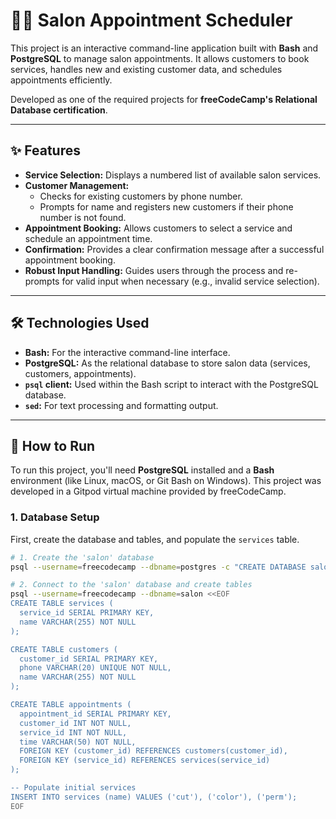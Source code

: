 # 💇‍♀️ Salon Appointment Scheduler

This project is an interactive command-line application built with **Bash** and **PostgreSQL** to manage salon appointments. It allows customers to book services, handles new and existing customer data, and schedules appointments efficiently.

Developed as one of the required projects for **freeCodeCamp's Relational Database certification**.

---

## ✨ Features

* **Service Selection:** Displays a numbered list of available salon services.
* **Customer Management:**
    * Checks for existing customers by phone number.
    * Prompts for name and registers new customers if their phone number is not found.
* **Appointment Booking:** Allows customers to select a service and schedule an appointment time.
* **Confirmation:** Provides a clear confirmation message after a successful appointment booking.
* **Robust Input Handling:** Guides users through the process and re-prompts for valid input when necessary (e.g., invalid service selection).

---

## 🛠️ Technologies Used

* **Bash:** For the interactive command-line interface.
* **PostgreSQL:** As the relational database to store salon data (services, customers, appointments).
* **`psql` client:** Used within the Bash script to interact with the PostgreSQL database.
* **`sed`:** For text processing and formatting output.

---

## 🚀 How to Run

To run this project, you'll need **PostgreSQL** installed and a **Bash** environment (like Linux, macOS, or Git Bash on Windows). This project was developed in a Gitpod virtual machine provided by freeCodeCamp.

### 1. Database Setup

First, create the database and tables, and populate the `services` table.

```bash
# 1. Create the 'salon' database
psql --username=freecodecamp --dbname=postgres -c "CREATE DATABASE salon;"

# 2. Connect to the 'salon' database and create tables
psql --username=freecodecamp --dbname=salon <<EOF
CREATE TABLE services (
  service_id SERIAL PRIMARY KEY,
  name VARCHAR(255) NOT NULL
);

CREATE TABLE customers (
  customer_id SERIAL PRIMARY KEY,
  phone VARCHAR(20) UNIQUE NOT NULL,
  name VARCHAR(255) NOT NULL
);

CREATE TABLE appointments (
  appointment_id SERIAL PRIMARY KEY,
  customer_id INT NOT NULL,
  service_id INT NOT NULL,
  time VARCHAR(50) NOT NULL,
  FOREIGN KEY (customer_id) REFERENCES customers(customer_id),
  FOREIGN KEY (service_id) REFERENCES services(service_id)
);

-- Populate initial services
INSERT INTO services (name) VALUES ('cut'), ('color'), ('perm');
EOF
